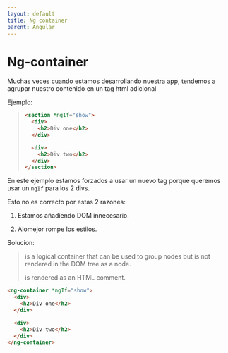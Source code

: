 ```yaml
---
layout: default
title: Ng container
parent: Angular
---
```


# Ng-container

Muchas veces cuando estamos desarrollando nuestra app, tendemos a agrupar nuestro contenido en un tag html adicional

Ejemplo:

> ```html
> <section *ngIf="show">
>   <div>
>     <h2>Div one</h2>
>   </div>
>
>   <div>
>     <h2>Div two</h2>
>   </div>
> </section>
> ```

En este ejemplo estamos forzados a usar un nuevo tag porque queremos usar un `ngIf` para los 2 divs.

Esto no es correcto por estas 2 razones:

1. Estamos añadiendo DOM innecesario.

2. Alomejor rompe los estilos.

Solucion:

> <ng-container> is a logical container that can be used to group nodes but is not rendered in the DOM tree as a node.
>
> <ng-container> is rendered as an HTML comment.

```html
<ng-container *ngIf="show">
  <div>
    <h2>Div one</h2>
  </div>

  <div>
    <h2>Div two</h2>
  </div>
</ng-container>
```
